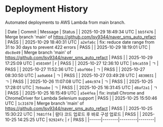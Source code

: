 # Deployment History

Automated deployments to AWS Lambda from main branch.

| Date | Commit | Message | Status |
| 2025-10-29 18:49:34 UTC | `bb5f476` | Merge branch 'main' of https://github.com/lsy9344/naver_sms_auto_refact | PASS |
| 2025-10-29 18:40:31 UTC | `a2efa6c` | fix: reduce date range from 31 to 30 days to prevent 422 errors | PASS |
| 2025-10-29 18:19:01 UTC | `dbc8e49` | Merge branch 'main' of https://github.com/lsy9344/naver_sms_auto_refact | PASS |
| 2025-10-29 17:25:09 UTC | `450349f` | r | PASS |
| 2025-10-27 12:36:10 UTC | `b9ca559` | ㄱ | PASS |
| 2025-10-27 11:52:36 UTC | `abaf66e` | ㄱ | PASS |
| 2025-10-27 08:30:50 UTC | `aa9a664` | ㄱ | PASS |
| 2025-10-27 03:49:28 UTC | `4830031` | ㄱ | PASS |
| 2025-10-26 11:07:08 UTC | `a04c974` | ㄱ | PASS |
| 2025-10-25 17:28:01 UTC | `7b9aabe` | ㄱ | PASS |
| 2025-10-25 16:31:45 UTC | `d8af2a1` | ㄱ | PASS |
| 2025-10-25 16:15:49 UTC | `a5e4fea` | fix: install Chrome and ChromeDriver for Lambda Selenium support | PASS |
| 2025-10-25 15:50:46 UTC | `1c31670` | Merge branch 'main' of https://github.com/lsy9344/naver_sms_auto_refact | PASS |
| 2025-10-25 15:30:22 UTC | `7681ff4` | 람다 코드 업로드 후 바로 구성 업로드 | PASS |
| 2025-10-25 14:25:25 UTC | `92924fc` | r | PASS |
|------|--------|---------|--------|
